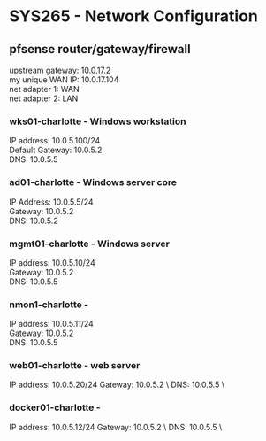 # SYS265 - Network Configuration

## pfsense router/gateway/firewall
upstream gateway: 10.0.17.2 \
my unique WAN IP: 10.0.17.104 \
net adapter 1: WAN \
net adapter 2: LAN

### wks01-charlotte - Windows workstation
IP address: 10.0.5.100/24 \
Default Gateway: 10.0.5.2\
DNS: 10.0.5.5

### ad01-charlotte - Windows server core
IP Address: 10.0.5.5/24 \
Gateway: 10.0.5.2\
DNS: 10.0.5.2

### mgmt01-charlotte - Windows server
IP address: 10.0.5.10/24 \
Gateway: 10.0.5.2\
DNS: 10.0.5.5


### nmon1-charlotte - 
IP address: 10.0.5.11/24 \
Gateway: 10.0.5.2 \
DNS: 10.0.5.5

### web01-charlotte - web server
IP address: 10.0.5.20/24
Gateway: 10.0.5.2 \ 
DNS: 10.0.5.5 \

### docker01-charlotte - 
IP address: 10.0.5.12/24
Gateway: 10.0.5.2 \ 
DNS: 10.0.5.5 \
